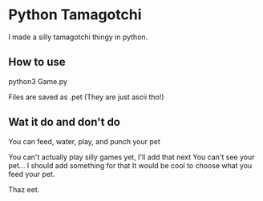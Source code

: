 # Python Tamagotchi

I made a silly tamagotchi thingy in python. 

## How to use

python3 Game.py

Files are saved as .pet (They are just ascii tho!)

## Wat it do and don't do

You can feed, water, play, and punch your pet

You can't actually play silly games yet, I'll add that next
You can't see your pet... I should add something for that
It would be cool to choose what you feed your pet.

Thaz eet.
